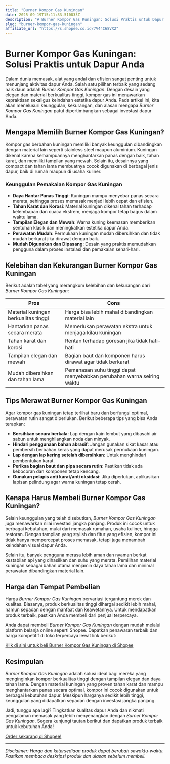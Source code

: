 ```yaml
---
title: "Burner Kompor Gas Kuningan"
date: 2025-09-19T15:11:33.510833Z
description: "# Burner Kompor Gas Kuningan: Solusi Praktis untuk Dapur Anda..."
slug: "burner-kompor-gas-kuningan"
affiliate_url: "https://s.shopee.co.id/7V44C68VX2"
---
```

# Burner Kompor Gas Kuningan: Solusi Praktis untuk Dapur Anda

Dalam dunia memasak, alat yang andal dan efisien sangat penting untuk menunjang aktivitas dapur Anda. Salah satu pilihan terbaik yang sedang naik daun adalah *Burner Kompor Gas Kuningan*. Dengan desain yang elegan dan material berkualitas tinggi, kompor gas ini menawarkan kepraktisan sekaligus keindahan estetika dapur Anda. Pada artikel ini, kita akan menelusuri keunggulan, kekurangan, dan alasan mengapa *Burner Kompor Gas Kuningan* patut dipertimbangkan sebagai investasi dapur Anda.

## Mengapa Memilih Burner Kompor Gas Kuningan?

Kompor gas berbahan kuningan memiliki banyak keunggulan dibandingkan dengan material lain seperti stainless steel maupun aluminium. Kuningan dikenal karena kemampuannya menghantarkan panas dengan baik, tahan karat, dan memiliki tampilan yang mewah. Selain itu, desainnya yang compact dan tahan lama membuatnya cocok digunakan di berbagai jenis dapur, baik di rumah maupun di usaha kuliner.

### Keunggulan Pemakaian Kompor Gas Kuningan

- **Daya Hantar Panas Tinggi**: Kuningan mampu menyebar panas secara merata, sehingga proses memasak menjadi lebih cepat dan efisien.
- **Tahan Karat dan Korosi**: Material kuningan dikenal tahan terhadap kelembapan dan cuaca ekstrem, menjaga kompor tetap bagus dalam waktu lama.
- **Tampilan Elegan dan Mewah**: Warna kuning keemasan memberikan sentuhan klasik dan meningkatkan estetika dapur Anda.
- **Perawatan Mudah**: Permukaan kuningan mudah dibersihkan dan tidak mudah berkarat jika dirawat dengan baik.
- **Mudah Digunakan dan Dipasang**: Desain yang praktis memudahkan pengguna dalam proses instalasi dan pemakaian sehari-hari.

## Kelebihan dan Kekurangan Burner Kompor Gas Kuningan

Berikut adalah tabel yang merangkum kelebihan dan kekurangan dari *Burner Kompor Gas Kuningan*:

| **Pros** | **Cons** |
| --- | --- |
| Material kuningan berkualitas tinggi | Harga bisa lebih mahal dibandingkan material lain |
| Hantarkan panas secara merata | Memerlukan perawatan ekstra untuk menjaga kilau kuningan |
| Tahan karat dan korosi | Rentan terhadap goresan jika tidak hati-hati |
| Tampilan elegan dan mewah | Bagian baut dan komponen harus dirawat agar tidak berkarat |
| Mudah dibersihkan dan tahan lama | Pemanasan suhu tinggi dapat menyebabkan perubahan warna seiring waktu |

## Tips Merawat Burner Kompor Gas Kuningan

Agar kompor gas kuningan tetap terlihat baru dan berfungsi optimal, perawatan rutin sangat diperlukan. Berikut beberapa tips yang bisa Anda terapkan:

- **Bersihkan secara berkala**: Lap dengan kain lembut yang dibasahi air sabun untuk menghilangkan noda dan minyak.
- **Hindari penggunaan bahan abrasif**: Jangan gunakan sikat kasar atau pembersih berbahan keras yang dapat merusak permukaan kuningan.
- **Lap dengan lap kering setelah dibersihkan**: Untuk menghindari pembentukan karat.
- **Periksa bagian baut dan pipa secara rutin**: Pastikan tidak ada kebocoran dan komponen tetap kencang.
- **Gunakan pelapis anti karat/anti oksidasi**: Jika diperlukan, aplikasikan lapisan pelindung agar warna kuningan tetap cerah.

## Kenapa Harus Membeli Burner Kompor Gas Kuningan?

Selain keunggulan yang telah disebutkan, *Burner Kompor Gas Kuningan* juga menawarkan nilai investasi jangka panjang. Produk ini cocok untuk berbagai kebutuhan, mulai dari memasak rumahan, usaha kuliner, hingga restoran. Dengan tampilan yang stylish dan fitur yang efisien, kompor ini tidak hanya mempercepat proses memasak, tetapi juga menambah keindahan visual dapur Anda.

Selain itu, banyak pengguna merasa lebih aman dan nyaman berkat kestabilan api yang dihasilkan dan suhu yang merata. Pemilihan material kuningan sebagai bahan utama menjamin daya tahan lama dan minimal perawatan dibandingkan material lain.

## Harga dan Tempat Pembelian

Harga *Burner Kompor Gas Kuningan* bervariasi tergantung merek dan kualitas. Biasanya, produk berkualitas tinggi dihargai sedikit lebih mahal, namun sepadan dengan manfaat dan keawetannya. Untuk mendapatkan produk terbaik, pastikan Anda membeli dari penjual terpercaya.

Anda dapat membeli *Burner Kompor Gas Kuningan* dengan mudah melalui platform belanja online seperti Shopee. Dapatkan penawaran terbaik dan harga kompetitif di toko terpercaya lewat link berikut:

[Klik di sini untuk beli Burner Kompor Gas Kuningan di Shopee](https://s.shopee.co.id/7V44C68VX2)

## Kesimpulan

*Burner Kompor Gas Kuningan* adalah solusi ideal bagi mereka yang menginginkan kompor berkualitas tinggi dengan tampilan elegan dan daya tahan lama. Dengan material kuningan yang proven tahan karat dan mampu menghantarkan panas secara optimal, kompor ini cocok digunakan untuk berbagai kebutuhan dapur. Meskipun harganya sedikit lebih tinggi, keunggulan yang didapatkan sepadan dengan investasi jangka panjang.

Jadi, tunggu apa lagi? Tingkatkan kualitas dapur Anda dan nikmati pengalaman memasak yang lebih menyenangkan dengan *Burner Kompor Gas Kuningan*. Segera kunjungi tautan berikut dan dapatkan produk terbaik untuk kebutuhan Anda!

[Order sekarang di Shopee!](https://s.shopee.co.id/7V44C68VX2)

---

*Disclaimer: Harga dan ketersediaan produk dapat berubah sewaktu-waktu. Pastikan membaca deskripsi produk dan ulasan sebelum membeli.*